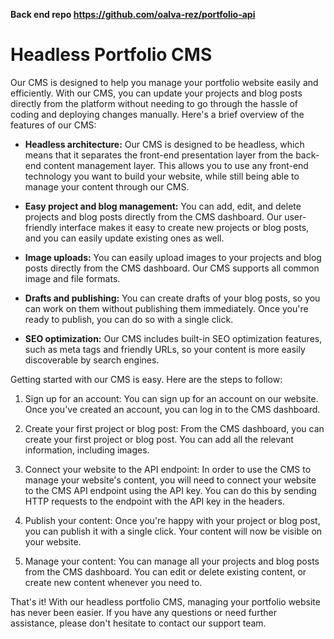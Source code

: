 **Back end repo https://github.com/oalva-rez/portfolio-api**

# Headless Portfolio CMS

Our CMS is designed to help you manage your portfolio website easily and efficiently. With our CMS, you can update your projects and blog posts directly from the platform without needing to go through the hassle of coding and deploying changes manually. Here's a brief overview of the features of our CMS:

- **Headless architecture:** Our CMS is designed to be headless, which means that it separates the front-end presentation layer from the back-end content management layer. This allows you to use any front-end technology you want to build your website, while still being able to manage your content through our CMS.

- **Easy project and blog management:** You can add, edit, and delete projects and blog posts directly from the CMS dashboard. Our user-friendly interface makes it easy to create new projects or blog posts, and you can easily update existing ones as well.

- **Image uploads:** You can easily upload images to your projects and blog posts directly from the CMS dashboard. Our CMS supports all common image and file formats.

- **Drafts and publishing:** You can create drafts of your blog posts, so you can work on them without publishing them immediately. Once you're ready to publish, you can do so with a single click.

- **SEO optimization:** Our CMS includes built-in SEO optimization features, such as meta tags and friendly URLs, so your content is more easily discoverable by search engines.

Getting started with our CMS is easy. Here are the steps to follow:

1. Sign up for an account: You can sign up for an account on our website. Once you've created an account, you can log in to the CMS dashboard.

2. Create your first project or blog post: From the CMS dashboard, you can create your first project or blog post. You can add all the relevant information, including  images.

4. Connect your website to the API endpoint: In order to use the CMS to manage your website's content, you will need to connect your website to the CMS API endpoint using the API key. You can do this by sending HTTP requests to the endpoint with the API key in the headers.

5. Publish your content: Once you're happy with your project or blog post, you can publish it with a single click. Your content will now be visible on your website.

6. Manage your content: You can manage all your projects and blog posts from the CMS dashboard. You can edit or delete existing content, or create new content whenever you need to.

That's it! With our headless portfolio CMS, managing your portfolio website has never been easier. If you have any questions or need further assistance, please don't hesitate to contact our support team.

